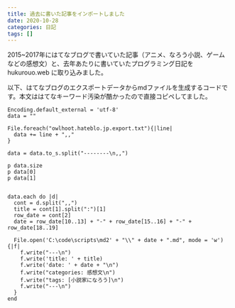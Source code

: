 ```yaml
---
title: 過去に書いた記事をインポートしました
date: 2020-10-28
categories: 日記
tags: []
---
```


2015~2017年にはてなブログで書いていた記事（アニメ、なろう小説、ゲームなどの感想文）と、去年あたりに書いていたプログラミング日記を hukurouo.web に取り込みました。


以下、はてなブログのエクスポートデータからmdファイルを生成するコードです。本文ははてなキーワード汚染が酷かったので直接コピペしてました。

```rb[]
Encoding.default_external = 'utf-8'
data = ""

File.foreach("owlhoot.hateblo.jp.export.txt"){|line|
  data += line + ",,"
}

data = data.to_s.split("--------\n,,")

p data.size
p data[0]
p data[1]


data.each do |d|
  cont = d.split(",,")
  title = cont[1].split(":")[1]
  row_date = cont[2]
  date = row_date[10..13] + "-" + row_date[15..16] + "-" + row_date[18..19]

  File.open('C:\code\scripts\md2' + "\\" + date + ".md", mode = 'w'){|f|
    f.write("---\n")
    f.write('title: ' + title)
    f.write('date: ' + date + "\n")
    f.write("categories: 感想文\n")
    f.write("tags: [小説家になろう]\n")
    f.write("---\n")
  }
end
```